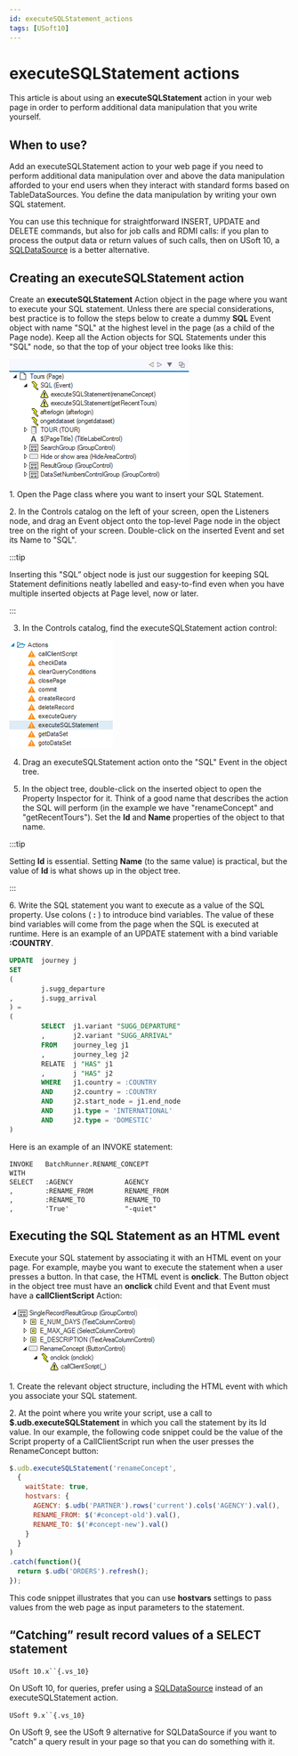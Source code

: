 ```yaml
---
id: executeSQLStatement_actions
tags: [USoft10]
---
```

# executeSQLStatement actions

This article is about using an **executeSQLStatement** action in your web page in order to perform additional data manipulation that you write yourself.

## When to use?

Add an executeSQLStatement action to your web page if you need to perform additional data manipulation over and above the data manipulation afforded to your end users when they interact with standard forms based on TableDataSources. You define the data manipulation by writing your own SQL statement.

You can use this technique for straightforward INSERT, UPDATE and DELETE commands, but also for job calls and RDMI calls: if you plan to process the output data or return values of such calls, then on USoft 10, a [SQLDataSource](/Web_and_app_UIs/Data_sources/SQLDataSources.md) is a better alternative.

## Creating an executeSQLStatement action

Create an **executeSQLStatement** Action object in the page where you want to execute your SQL statement. Unless there are special considerations, best practice is to follow the steps below to create a dummy **SQL** Event object with name "SQL" at the highest level in the page (as a child of the Page node). Keep all the Action objects for SQL Statements under this "SQL" node, so that the top of your object tree looks like this:

![](./assets/d77ce1fe-fa3a-43b0-b8bb-0b52331cc061.png)

1. Open the Page class where you want to insert your SQL Statement.

2. In the Controls catalog on the left of your screen, open the Listeners node, and drag an Event object onto the top-level Page node in the object tree on the right of your screen. Double-click on the inserted Event and set its Name to "SQL".


:::tip

Inserting this "SQL” object node is just our suggestion for keeping SQL Statement definitions neatly labelled and easy-to-find even when you have multiple inserted objects at Page level, now or later.

:::

3. In the Controls catalog, find the executeSQLStatement action control:

![](./assets/84f64dd8-b5fa-417a-8410-4f5a937b4aca.png)

4. Drag an executeSQLStatement action onto the "SQL" Event in the object tree.

5. In the object tree, double-click on the inserted object to open the Property Inspector for it. Think of a good name that describes the action the SQL will perform (in the example we have "renameConcept" and "getRecentTours"). Set the **Id** and **Name** properties of the object to that name.


:::tip

Setting **Id** is essential. Setting **Name** (to the same value) is practical, but the value of **Id** is what shows up in the object tree.

:::

6. Write the SQL statement you want to execute as a value of the SQL property. Use colons ( **:** ) to introduce bind variables. The value of these bind variables will come from the page when the SQL is executed at runtime. Here is an example of an UPDATE statement with a bind variable **:COUNTRY**.

```sql
UPDATE  journey j
SET
(
        j.sugg_departure
,       j.sugg_arrival
) =
(
        SELECT  j1.variant "SUGG_DEPARTURE"
        ,       j2.variant "SUGG_ARRIVAL"
        FROM    journey_leg j1
        ,       journey_leg j2
        RELATE  j "HAS" j1
        ,       j "HAS" j2
        WHERE   j1.country = :COUNTRY
        AND     j2.country = :COUNTRY
        AND     j2.start_node = j1.end_node
        AND     j1.type = 'INTERNATIONAL'
        AND     j2.type = 'DOMESTIC'
)

```

Here is an example of an INVOKE statement:

```
INVOKE   BatchRunner.RENAME_CONCEPT
WITH
SELECT   :AGENCY             AGENCY
,        :RENAME_FROM        RENAME_FROM
,        :RENAME_TO          RENAME_TO
,        'True'              "-quiet"

```

## Executing the SQL Statement as an HTML event

Execute your SQL statement by associating it with an HTML event on your page. For example, maybe you want to execute the statement when a user presses a button. In that case, the HTML event is **onclick**. The Button object in the object tree must have an **onclick** child Event and that Event must have a **callClientScript** Action:

![](./assets/f103dcde-e839-4f85-b350-841701344a73.png)

1. Create the relevant object structure, including the HTML event with which you associate your SQL statement.

2. At the point where you write your script, use a call to **$.udb.executeSQLStatement** in which you call the statement by its Id value. In our example, the following code snippet could be the value of the Script property of a CallClientScript run when the user presses the RenameConcept button:

```js
$.udb.executeSQLStatement('renameConcept',
  {
    waitState: true,
    hostvars: {
      AGENCY: $.udb('PARTNER').rows('current').cols('AGENCY').val(),
      RENAME_FROM: $('#concept-old').val(),
      RENAME_TO: $('#concept-new').val()
    }
  }
)
.catch(function(){
  return $.udb('ORDERS').refresh();
});
```

This code snippet illustrates that you can use **hostvars** settings to pass values from the web page as input parameters to the statement.

## “Catching” result record values of a SELECT statement

`USoft 10.x``{.vs_10}`

On USoft 10, for queries, prefer using a [SQLDataSource](/Web_and_app_UIs/Data_sources/SQLDataSources.md) instead of an executeSQLStatement action.

`USoft 9.x``{.vs_10}`

On USoft 9, see the USoft 9 alternative for SQLDataSource if you want to "catch” a query result in your page so that you can do something with it.
